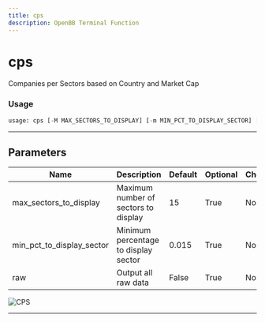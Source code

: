 ```yaml
---
title: cps
description: OpenBB Terminal Function
---
```


# cps

Companies per Sectors based on Country and Market Cap

### Usage

```python
usage: cps [-M MAX_SECTORS_TO_DISPLAY] [-m MIN_PCT_TO_DISPLAY_SECTOR] [-r]
```

---

## Parameters

| Name | Description | Default | Optional | Choices |
| ---- | ----------- | ------- | -------- | ------- |
| max_sectors_to_display | Maximum number of sectors to display | 15 | True | None |
| min_pct_to_display_sector | Minimum percentage to display sector | 0.015 | True | None |
| raw | Output all raw data | False | True | None |

![CPS](https://user-images.githubusercontent.com/46355364/153896194-512699a7-ce52-4cbd-869e-89397bc96dc4.png)

---
